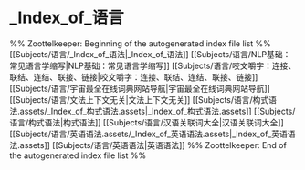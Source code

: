 # _Index_of_语言
%% Zoottelkeeper: Beginning of the autogenerated index file list  %%
 [[Subjects/语言/_Index_of_语法|_Index_of_语法]]
 [[Subjects/语言/NLP基础：常见语言学缩写|NLP基础：常见语言学缩写]]
 [[Subjects/语言/咬文嚼字：连接、联结、连结、联接、链接|咬文嚼字：连接、联结、连结、联接、链接]]
 [[Subjects/语言/宇宙最全在线词典网站导航|宇宙最全在线词典网站导航]]
 [[Subjects/语言/文法上下文无关|文法上下文无关]]
 [[Subjects/语言/构式语法.assets/_Index_of_构式语法.assets|_Index_of_构式语法.assets]]
 [[Subjects/语言/构式语法|构式语法]]
 [[Subjects/语言/汉语关联词大全|汉语关联词大全]]
 [[Subjects/语言/英语语法.assets/_Index_of_英语语法.assets|_Index_of_英语语法.assets]]
 [[Subjects/语言/英语语法|英语语法]]
%% Zoottelkeeper: End of the autogenerated index file list  %%
